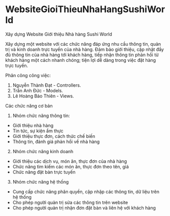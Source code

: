 # WebsiteGioiThieuNhaHangSushiWorld
Xây dựng Website Giới thiệu Nhà hàng Sushi World

Xây dựng một website với các chức năng đáp ứng nhu cầu thông tin, quản trị và kinh doanh trực tuyến của nhà hàng. Đảm bảo giới thiệu, cập nhật đầy đủ thông tin của nhà hàng tới khách hàng, tiếp nhận thông tin phản hồi từ khách hàng một cách nhanh chóng; tiện lợi dễ dàng trong việc đặt hàng trực tuyến.

Phân công công việc:
  1. Nguyễn Thành Đạt - Controllers.
  2. Trần Anh Đức -  Models.
  3. Lê Hoàng Bảo Thiên - Views.
  
Các chức năng cơ bản
  1. Nhóm chức năng thông tin:
  - Giới thiệu nhà hàng
  - Tin tức, sự kiện ẩm thực
  - Giới thiệu thực đơn, cách thức chế biến
  - Thông tin, đánh giá phản hồi về nhà hàng
  
  2. Nhóm chức năng kinh doanh
  - Giới thiệu các dịch vụ, món ăn, thực đơn của nhà hàng
  - Chức năng tìm kiếm các món ăn, thực đơn theo tên, giá
  - Chức năng đặt bàn trực tuyến
  
  3. Nhóm chức năng hệ thống
  - Cung cấp chức năng phân quyền, cập nhập các thông tin, dữ liệu trên hệ thống
  - Cho phép người quản trị sửa các thông tin trên website
  - Cho phép người quản trị nhận đơn đặt bàn và liên hệ với khách hàng
